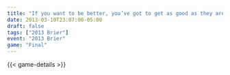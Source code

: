 ```yaml
---
title: "If you want to be better, you’ve got to get as good as they are"
date: 2013-03-10T23:07:00-05:00
draft: false
tags: ["2013 Brier"]
event: "2013 Brier"
game: "Final"
---
```

{{< game-details >}}
<!--more--> 